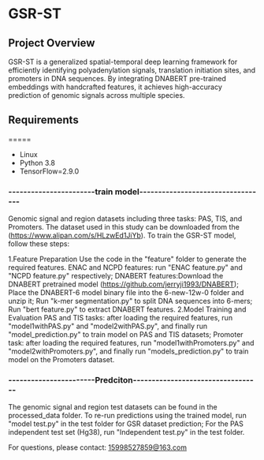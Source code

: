 GSR-ST
=======
## Project Overview

GSR-ST is a generalized spatial-temporal deep learning framework for efficiently identifying polyadenylation signals, translation initiation sites, and promoters in DNA sequences. By integrating DNABERT pre-trained embeddings with handcrafted features, it achieves high-accuracy prediction of genomic signals across multiple species.
 
## Requirements
=====
* Linux
* Python 3.8
* TensorFlow=2.9.0


### -----------------------train model----------------------------------

Genomic signal and region datasets including three tasks: PAS, TIS, and Promoters. The dataset used in this study can be downloaded from the (https://www.alipan.com/s/HLzwEd1JiYb).
To train the GSR-ST model, follow these steps:

 1\.Feature Preparation
    Use the code in the "feature" folder to generate the required features.
        ENAC and NCPD features: run "ENAC feature.py" and "NCPD feature.py" respectively;
        DNABERT features:Download the DNABERT pretrained model (https://github.com/jerryji1993/DNABERT);
                         Place the DNABERT-6 model binary file into the 6-new-12w-0 folder and unzip it;
                         Run "k-mer segmentation.py" to split DNA sequences into 6-mers;
                         Run "bert feature.py" to extract DNABERT features.
 2\.Model Training and Evaluation
    PAS and TIS tasks: after loading the required features, run "model1withPAS.py" and "model2withPAS.py", and finally run "model_prediction.py" to train model on PAS and TIS datasets;
    Promoter task: after loading the required features, run "model1withPromoters.py" and "model2withPromoters.py", and finally run "models_prediction.py" to train model on the Promoters dataset.




### -----------------------Predciton----------------------------------

 The genomic signal and region test datasets can be found in the processed_data folder. 
   To re-run predictions using the trained model, run "model test.py" in the test folder for GSR dataset prediction;
   For the PAS independent test set (Hg38), run "Independent test.py" in the test folder.

For questions, please contact: 15998527859@163.com
